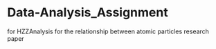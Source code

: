 # Data-Analysis_Assignment
for HZZAnalysis for the relationship between atomic particles research paper
